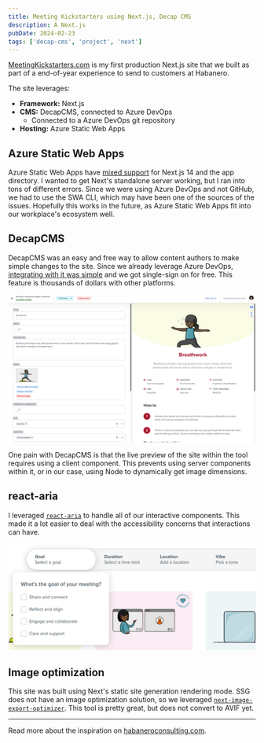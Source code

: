 ```yaml
---
title: Meeting Kickstarters using Next.js, Decap CMS
description: A Next.js
pubDate: 2024-02-23
tags: ['decap-cms', 'project', 'next']
---
```


[MeetingKickstarters.com](https://meetingkickstarters.com/) is my first production Next.js site that we built as part of a end-of-year experience to send to customers at Habanero.

The site leverages:

- **Framework:** Next.js
- **CMS:** DecapCMS, connected to Azure DevOps
  - Connected to a Azure DevOps git repository
- **Hosting:** Azure Static Web Apps

## Azure Static Web Apps

Azure Static Web Apps have [mixed support](https://github.com/Azure/static-web-apps/discussions/1428) for Next.js 14 and the app directory. I wanted to get Next's standalone server working, but I ran into tons of different errors. Since we were using Azure DevOps and not GitHub, we had to use the SWA CLI, which may have been one of the sources of the issues. Hopefully this works in the future, as Azure Static Web Apps fit into our workplace's ecosystem well.

## DecapCMS

DecapCMS was an easy and free way to allow content authors to make simple changes to the site. Since we already leverage Azure DevOps, [integrating with it was simple](https://decapcms.org/docs/azure-backend/) and we got single-sign on for free. This feature is thousands of dollars with other platforms.

![Screenshot of DecapCMS with a Meeting Kickstarter page](../images/2024-02-23-meeting-kickstarters-1.png)

One pain with DecapCMS is that the live preview of the site within the tool requires using a client component. This prevents using server components within it, or in our case, using Node to dynamically get image dimensions.

## react-aria

I leveraged [`react-aria`](https://react-spectrum.adobe.com/react-aria) to handle all of our interactive components. This made it a lot easier to deal with the accessibility concerns that interactions can have.

![Screenshot of Meeting Kickstarters filtering component](../images/2024-02-23-meeting-kickstarters-2.png)

## Image optimization

This site was built using Next's static site generation rendering mode. SSG does not have an image optimization solution, so we leveraged [`next-image-export-optimizer`](https://github.com/Niels-IO/next-image-export-optimizer). This tool is pretty great, but does not convert to AVIF yet.

---

Read more about the inspiration on [habaneroconsulting.com](https://www.habaneroconsulting.com/stories/insights/2024/habaneros-meeting-kickstarter-toolbox).
